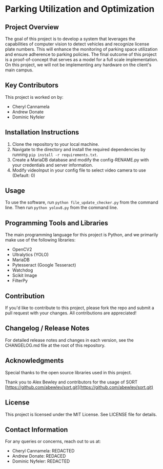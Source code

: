 # Parking Utilization and Optimization

## Project Overview
The goal of this project is to develop a system that leverages the capabilities of computer vision to detect vehicles and recognize license plate numbers. This will enhance the monitoring of parking space utilization and ensure adherence to parking policies. The final outcome of this project is a proof-of-concept that serves as a model for a full scale implementation. On this project, we will not be implementing any hardware on the client's main campus.

## Key Contributors
This project is worked on by:
- Cheryl Cannamela
- Andrew Donate
- Dominic Nyfeler

## Installation Instructions
1. Clone the repository to your local machine.
2. Navigate to the directory and install the required dependencies by running `pip install -r requirements.txt`.
3. Create a MariaDB database and modify the config-RENAME.py with your credentials and server information.
4. Modify videoInput in your config file to select video camera to use (Default: 0)

## Usage
To use the software, run `python file_update_checker.py` from the command line.
Then run `python yolov8.py` from the command line.

## Programming Tools and Libraries
The main programming language for this project is Python, and we primarily make use of the following libraries:
- OpenCV2
- Ultralytics (YOLO)
- MariaDB
- Pytesseract (Google Tesseract)
- Watchdog
- Scikit Image
- FilterPy

<!-- ## Testing
To test the software, navigate to the main directory and run `python test.py`, making sure to replace 'test.py' with your actual test script. -->

## Contribution
If you'd like to contribute to this project, please fork the repo and submit a pull request with your changes. All contributions are appreciated!

## Changelog / Release Notes
For detailed release notes and changes in each version, see the CHANGELOG.md file at the root of this repository.

## Acknowledgments
Special thanks to the open source libraries used in this project.

Thank you to Alex Bewley and contributors for the usage of SORT [https://github.com/abewley/sort.git](https://github.com/abewley/sort.git)

## License
This project is licensed under the MIT License. See LICENSE file for details.

## Contact Information 
For any queries or concerns, reach out to us at:
- Cheryl Cannamela: REDACTED
- Andrew Donate: REDACED
- Dominic Nyfeler: REDACTED